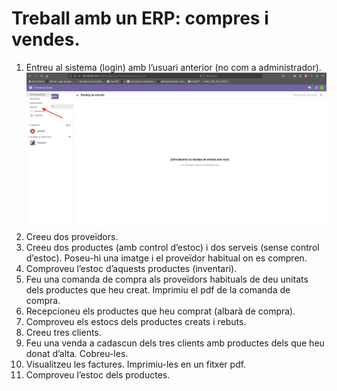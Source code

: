# Treball amb un ERP: compres i vendes. 

1. Entreu al sistema (login) amb l’usuari anterior (no com a administrador).
 ![foto_ajustes](https://github.com/amartinez14-sapa/oodo.github.io-Public/blob/main/img/foto_ajustes.jpeg)
2. Creeu dos proveïdors.
3. Creeu dos productes (amb control d’estoc) i dos serveis (sense control d’estoc). Poseu-hi una imatge i el proveïdor habitual on es compren.
4. Comproveu l’estoc d’aquests productes (inventari).
5. Feu una comanda de compra als proveïdors habituals de deu unitats dels productes que heu creat. Imprimiu el pdf de la comanda de compra.
6. Recepcioneu els productes que heu comprat (albarà de compra).
7. Comproveu els estocs dels productes creats i rebuts.
8. Creeu tres clients.
9. Feu una venda a cadascun dels tres clients amb productes dels que heu donat d’alta. Cobreu-les.
10. Visualitzeu les factures. Imprimiu-les en un fitxer pdf.
11. Comproveu l’estoc dels productes.

